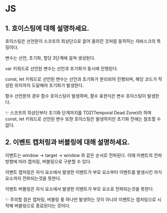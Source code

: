 # JS

## 1. 호이스팅에 대해 설명하세요.

호이스팅은 선언문이 스코프의 최상단으로 끌어 올려진 것처럼 동작하는 자바스크의 특징이다.

변수는 선언, 초기화, 할당 3단계에 걸쳐 생성된다.

var 키워드로 선언된 변수는 선언과 초기화가 동시에 진행된다.

const, let 키워드로 선언된 변수는 선언과 초기화가 분리되어 진행되며, 해당 코드가 작성된 위치까지 도달해야 초기화가 발생한다.

함수 선언문의 경우 함수 호이스팅이 발생하며, 함수 표현식은 변수 호이스팅이 발생한다.

✨ 스코프의 최상단부터 초기화 단계까지를 TDZ(Temporal Dead Zone)라 하며 const, let 키워드로 선언된 변수 또한 호이스팅은 발생하지만 초기화 전에는 참조할 수 없다.

## 2. 이벤트 캡처링과 버블링에 대해 설명하세요.

이벤트는 window -> target -> window 와 같은 순서로 전파된다. 이때 이벤트의 전파 방향에 따라 캡처링, 버블링으로 구분할 수 있다.

이벤트 캡처링은 자식 요소에서 발생한 이벤트가 부모 요소부터 이벤트를 발생시킨 자식 요소까지 전파되는것을 뜻한다.

이벤트 버블링은 자식 요소에서 발생한 이벤트가 부모 요소로 전파되는것을 뜻한다.

✨ 주의할 점은 캡처링, 버블링 중 하나만 발생하는 것이 아니라 이벤트는 캡처링으로 시작해 버블링으로 종료된다는 것이다.
